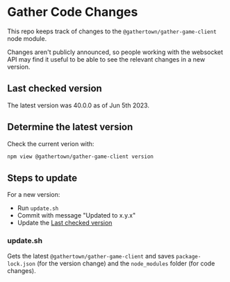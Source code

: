 # Gather Code Changes

This repo keeps track of changes to the `@gathertown/gather-game-client` node module.

Changes aren't publicly announced, so people working with the websocket API
may find it useful to be able to see the relevant changes in a new version.

## Last checked version

The latest version was 40.0.0 as of Jun 5th 2023.

## Determine the latest version

Check the current verion with:

```sh
npm view @gathertown/gather-game-client version
```

## Steps to update

For a new version:

- Run `update.sh`
- Commit with message "Updated to x.y.x"
- Update the [Last checked version](#last-checked-version)

### update.sh

Gets the latest `@gathertown/gather-game-client` and saves `package-lock.json`
(for the version change) and the `node_modules` folder (for code changes).
